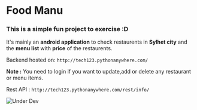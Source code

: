 # Food Manu

### This is a simple fun project to exercise :D 

It's mainly an **android application** to check restaurents in **Sylhet city** and the **menu list** with **price** of the restaurents.


Backend hosted on: `http://tech123.pythonanywhere.com/` 

**Note :** You need to login if you want to update,add or delete any restaurant or menu items.  

Rest API : `http://tech123.pythonanywhere.com/rest/info/`

![Under Dev](https://jwtaxcpa.com/images/underconstruction.jpg)
